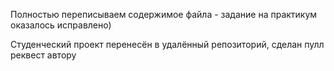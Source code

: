 Полностью переписываем содержимое файла - задание на практикум оказалось исправлено)

Студенческий проект перенесён в удалённый репозиторий, сделан пулл реквест автору